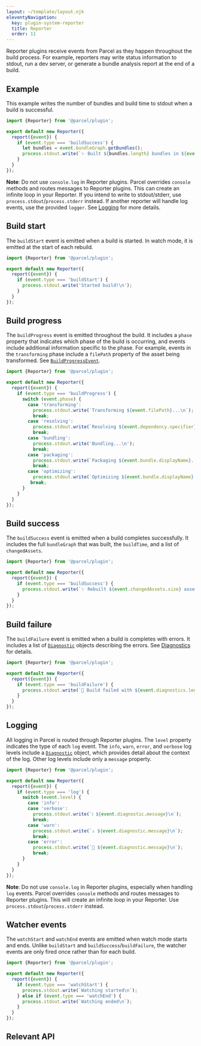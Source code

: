 ```yaml
---
layout: ~/template/layout.njk
eleventyNavigation:
  key: plugin-system-reporter
  title: Reporter
  order: 11
---
```


Reporter plugins receive events from Parcel as they happen throughout the build process. For example, reporters may write status information to stdout, run a dev server, or generate a bundle analysis report at the end of a build.

## Example

This example writes the number of bundles and build time to stdout when a build is successful.

```javascript
import {Reporter} from '@parcel/plugin';

export default new Reporter({
  report({event}) {
    if (event.type === 'buildSuccess') {
      let bundles = event.bundleGraph.getBundles();
      process.stdout.write(`✨ Built ${bundles.length} bundles in ${event.buildTime}ms!\n`);
    }
  }
});
```

<warning>

**Note**: Do not use `console.log` in Reporter plugins. Parcel overrides `console` methods and routes messages to Reporter plugins. This can create an infinite loop in your Reporter. If you intend to write to stdout/stderr, use `process.stdout`/`process.stderr` instead. If another reporter will handle log events, use the provided `logger`. See [Logging](/plugin-system/logging.md) for more details.

</warning>

## Build start

The `buildStart` event is emitted when a build is started. In watch mode, it is emitted at the start of each rebuild.

```javascript
import {Reporter} from '@parcel/plugin';

export default new Reporter({
  report({event}) {
    if (event.type === 'buildStart') {
      process.stdout.write('Started build!\n');
    }
  }
});
```

## Build progress

The `buildProgress` event is emitted throughout the build. It includes a `phase` property that indicates which phase of the build is occurring, and events include additional information specific to the phase. For example, events in the `transforming` phase include a `filePath` property of the asset being transformed. See [`BuildProgressEvent`](#BuildProgressEvent).

```javascript
import {Reporter} from '@parcel/plugin';

export default new Reporter({
  report({event}) {
    if (event.type === 'buildProgress') {
      switch (event.phase) {
        case 'transforming':
          process.stdout.write(`Transforming ${event.filePath}...\n`);
          break;
        case 'resolving':
          process.stdout.write(`Resolving ${event.dependency.specifier}...\n`);
          break;
        case 'bundling':
          process.stdout.write('Bundling...\n');
          break;
        case 'packaging':
          process.stdout.write(`Packaging ${event.bundle.displayName}...\n`);
          break;
        case 'optimizing':
          process.stdout.write(`Optimizing ${event.bundle.displayName}...\n`);
         break;
      }
    }
  }
});
```

## Build success

The `buildSuccess` event is emitted when a build completes successfully. It includes the full `bundleGraph` that was built, the `buildTime`, and a list of `changedAssets`.

```javascript
import {Reporter} from '@parcel/plugin';

export default new Reporter({
  report({event}) {
    if (event.type === 'buildSuccess') {
      process.stdout.write(`✨ Rebuilt ${event.changedAssets.size} assets in ${event.buildTime}ms!\n`);
    }
  }
});
```

## Build failure

The `buildFailure` event is emitted when a build is completes with errors. It includes a list of [`Diagnostic`](/plugin-system/logging.md#Diagnostic) objects describing the errors. See [Diagnostics](/plugin-system/logging.md#diagnostics) for details.

```javascript
import {Reporter} from '@parcel/plugin';

export default new Reporter({
  report({event}) {
    if (event.type === 'buildFailure') {
      process.stdout.write(`🚨 Build failed with ${event.diagnostics.length} errors.\n`);
    }
  }
});
```

## Logging

All logging in Parcel is routed through Reporter plugins. The `level` property indicates the type of each `log` event. The `info`, `warn`, `error`, and `verbose` log levels include a [`Diagnostic`](/plugin-system/logging.md#Diagnostic) object, which provides detail about the context of the log. Other log levels include only a `message` property.

```javascript
import {Reporter} from '@parcel/plugin';

export default new Reporter({
  report({event}) {
    if (event.type === 'log') {
      switch (event.level) {
        case 'info':
        case 'verbose':
          process.stdout.write(`ℹ️ ${event.diagnostic.message}\n`);
          break;
        case 'warn':
          process.stdout.write(`⚠️ ${event.diagnostic.message}\n`);
          break;
        case 'error':
          process.stdout.write(`🚨 ${event.diagnostic.message}\n`);
          break;
      }
    }
  }
});
```

<error>

**Note**: Do not use `console.log` in Reporter plugins, especially when handling `log` events. Parcel overrides `console` methods and routes messages to Reporter plugins. This will create an infinite loop in your Reporter. Use `process.stdout`/`process.stderr` instead.

</error>

## Watcher events

The `watchStart` and `watchEnd` events are emitted when watch mode starts and ends. Unlike `buildStart` and `buildSuccess`/`buildFailure`, the watcher events are only fired once rather than for each build.

```javascript
import {Reporter} from '@parcel/plugin';

export default new Reporter({
  report({event}) {
    if (event.type === 'watchStart') {
      process.stdout.write(`Watching started\n`);
    } else if (event.type === 'watchEnd') {
      process.stdout.write(`Watching ended\n`);
    }
  }
});
```

## Relevant API

<include src="reporter.html"></include>
